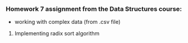 ### **Homework 7 assignment from the Data Structures course:**
- working with complex data (from .csv file)
1. Implementing radix sort algorithm
